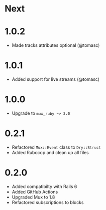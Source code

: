 # Next

# 1.0.2

- Made tracks attributes optional (@tomasc)

# 1.0.1

- Added support for live streams (@tomasc)

# 1.0.0

- Upgrade to `mux_ruby ~> 3.0`

# 0.2.1

- Refactored `Mux::Event` class to `Dry::Struct`
- Added Rubocop and clean up all files

# 0.2.0

- Added compatibilty with Rails 6
- Added GitHub Actions
- Upgraded Mux to 1.8
- Refactored subscriptions to blocks
